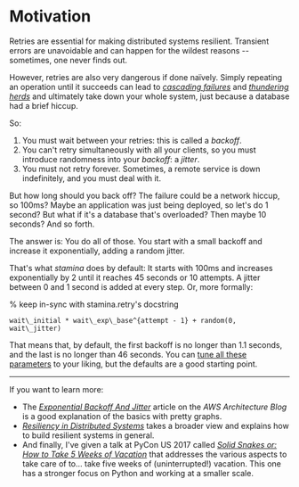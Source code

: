 # Motivation

Retries are essential for making distributed systems resilient.
Transient errors are unavoidable and can happen for the wildest reasons -- sometimes, one never finds out.

However, retries are also very dangerous if done naïvely.
Simply repeating an operation until it succeeds can lead to [*cascading failures*](https://en.wikipedia.org/wiki/Cascading_failure) and [*thundering herds*](https://en.wikipedia.org/wiki/Thundering_herd_problem) and ultimately take down your whole system, just because a database had a brief hiccup.

So:

1. You must wait between your retries: this is called a *backoff*.
2. You can't retry simultaneously with all your clients, so you must introduce randomness into your *backoff*: a *jitter*.
3. You must not retry forever.
   Sometimes, a remote service is down indefinitely, and you must deal with it.

But how long should you back off?
The failure could be a network hiccup, so 100ms?
Maybe an application was just being deployed, so let's do 1 second?
But what if it's a database that's overloaded?
Then maybe 10 seconds?
And so forth.

The answer is:
You do all of those.
You start with a small backoff and increase it exponentially, adding a random jitter.

That's what *stamina* does by default:
It starts with 100ms and increases exponentially by 2 until it reaches 45 seconds or 10 attempts.
A jitter between 0 and 1 second is added at every step.
Or, more formally:

% keep in-sync with stamina.retry's docstring
```{math}
wait\_initial * wait\_exp\_base^{attempt - 1} + random(0, wait\_jitter)
```

That means that, by default, the first backoff is no longer than 1.1 seconds, and the last is no longer than 46 seconds.
You can [tune all these parameters](stamina.retry) to your liking, but the defaults are a good starting point.

---

If you want to learn more:

- The [*Exponential Backoff And Jitter*](https://aws.amazon.com/blogs/architecture/exponential-backoff-and-jitter/) article on the *AWS Architecture Blog* is a good explanation of the basics with pretty graphs.
- [*Resiliency in Distributed Systems*](https://blog.pragmaticengineer.com/resiliency-in-distributed-systems/) takes a broader view and explains how to build resilient systems in general.
- And finally, I've given a talk at PyCon US 2017 called [*Solid Snakes or: How to Take 5 Weeks of Vacation*](https://www.youtube.com/watch?v=YVuqeXyvOUc) that addresses the various aspects to take care of to... take five weeks of (uninterrupted!) vacation.
  This one has a stronger focus on Python and working at a smaller scale.
